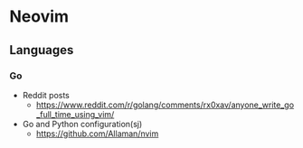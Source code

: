 # Neovim
## Languages
### Go
- Reddit posts
  - https://www.reddit.com/r/golang/comments/rx0xav/anyone_write_go_full_time_using_vim/
- Go and Python configuration(sj)
  - https://github.com/Allaman/nvim
